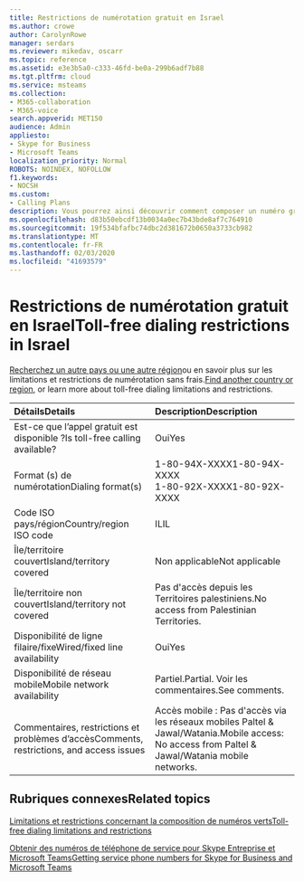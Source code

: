 ```yaml
---
title: Restrictions de numérotation gratuit en Israel
ms.author: crowe
author: CarolynRowe
manager: serdars
ms.reviewer: mikedav, oscarr
ms.topic: reference
ms.assetid: e3e3b5a0-c333-46fd-be0a-299b6adf7b88
ms.tgt.pltfrm: cloud
ms.service: msteams
ms.collection:
- M365-collaboration
- M365-voice
search.appverid: MET150
audience: Admin
appliesto:
- Skype for Business
- Microsoft Teams
localization_priority: Normal
ROBOTS: NOINDEX, NOFOLLOW
f1.keywords:
- NOCSH
ms.custom:
- Calling Plans
description: Vous pourrez ainsi découvrir comment composer un numéro gratuit dans chaque pays ou région. Lorsque vous sélectionnez le pays ou la région, vous êtes dirigé vers une page qui contient des détails, restrictions et limites spécifiques pour la disponibilité du service gratuit où le service gratuit est disponible. Le ou les formats de numérotation vous montrent les codes d’accès requis au sein de chaque pays/région pour composer le numéro gratuit.
ms.openlocfilehash: d83b50ebcdf13b0034a0ec7b43bde8af7c764910
ms.sourcegitcommit: 19f534bfafbc74dbc2d381672b0650a3733cb982
ms.translationtype: MT
ms.contentlocale: fr-FR
ms.lasthandoff: 02/03/2020
ms.locfileid: "41693579"
---
```

# <a name="toll-free-dialing-restrictions-in-israel"></a><span data-ttu-id="004d7-105">Restrictions de numérotation gratuit en Israel</span><span class="sxs-lookup"><span data-stu-id="004d7-105">Toll-free dialing restrictions in Israel</span></span>

<span data-ttu-id="004d7-106">[Recherchez un autre pays ou une autre région](../toll-free-dialing-limitations-and-restrictions.md)ou en savoir plus sur les limitations et restrictions de numérotation sans frais.</span><span class="sxs-lookup"><span data-stu-id="004d7-106">[Find another country or region](../toll-free-dialing-limitations-and-restrictions.md), or learn more about toll-free dialing limitations and restrictions.</span></span>


|<span data-ttu-id="004d7-107">**Détails**</span><span class="sxs-lookup"><span data-stu-id="004d7-107">**Details**</span></span>|<span data-ttu-id="004d7-108">**Description**</span><span class="sxs-lookup"><span data-stu-id="004d7-108">**Description**</span></span>|
|:-----|:-----|
|<span data-ttu-id="004d7-109">Est-ce que l’appel gratuit est disponible ?</span><span class="sxs-lookup"><span data-stu-id="004d7-109">Is toll-free calling available?</span></span>  <br/> |<span data-ttu-id="004d7-110">Oui</span><span class="sxs-lookup"><span data-stu-id="004d7-110">Yes</span></span>  <br/> |
|<span data-ttu-id="004d7-111">Format (s) de numérotation</span><span class="sxs-lookup"><span data-stu-id="004d7-111">Dialing format(s)</span></span>  <br/> | <span data-ttu-id="004d7-112">1-80-94X-XXXX</span><span class="sxs-lookup"><span data-stu-id="004d7-112">1-80-94X-XXXX</span></span> <br/>  <span data-ttu-id="004d7-113">1-80-92X-XXXX</span><span class="sxs-lookup"><span data-stu-id="004d7-113">1-80-92X-XXXX</span></span> <br/> |
|<span data-ttu-id="004d7-114">Code ISO pays/région</span><span class="sxs-lookup"><span data-stu-id="004d7-114">Country/region ISO code</span></span>  <br/> |<span data-ttu-id="004d7-115">IL</span><span class="sxs-lookup"><span data-stu-id="004d7-115">IL</span></span>  <br/> |
|<span data-ttu-id="004d7-116">Île/territoire couvert</span><span class="sxs-lookup"><span data-stu-id="004d7-116">Island/territory covered</span></span>  <br/> |<span data-ttu-id="004d7-117">Non applicable</span><span class="sxs-lookup"><span data-stu-id="004d7-117">Not applicable</span></span>  <br/> |
|<span data-ttu-id="004d7-118">Île/territoire non couvert</span><span class="sxs-lookup"><span data-stu-id="004d7-118">Island/territory not covered</span></span>  <br/> | <span data-ttu-id="004d7-119">Pas d'accès depuis les Territoires palestiniens.</span><span class="sxs-lookup"><span data-stu-id="004d7-119">No access from Palestinian Territories.</span></span> <br/> |
|<span data-ttu-id="004d7-120">Disponibilité de ligne filaire/fixe</span><span class="sxs-lookup"><span data-stu-id="004d7-120">Wired/fixed line availability</span></span>  <br/> |<span data-ttu-id="004d7-121">Oui</span><span class="sxs-lookup"><span data-stu-id="004d7-121">Yes</span></span>  <br/> |
|<span data-ttu-id="004d7-122">Disponibilité de réseau mobile</span><span class="sxs-lookup"><span data-stu-id="004d7-122">Mobile network availability</span></span>  <br/> | <span data-ttu-id="004d7-123">Partiel.</span><span class="sxs-lookup"><span data-stu-id="004d7-123">Partial.</span></span> <span data-ttu-id="004d7-124">Voir les commentaires.</span><span class="sxs-lookup"><span data-stu-id="004d7-124">See comments.</span></span> <br/> |
|<span data-ttu-id="004d7-125">Commentaires, restrictions et problèmes d’accès</span><span class="sxs-lookup"><span data-stu-id="004d7-125">Comments, restrictions, and access issues</span></span>  <br/> |<span data-ttu-id="004d7-126">Accès mobile : Pas d'accès via les réseaux mobiles Paltel &amp; Jawal/Watania.</span><span class="sxs-lookup"><span data-stu-id="004d7-126">Mobile access: No access from Paltel &amp; Jawal/Watania mobile networks.</span></span>  <br/> |
   
## <a name="related-topics"></a><span data-ttu-id="004d7-127">Rubriques connexes</span><span class="sxs-lookup"><span data-stu-id="004d7-127">Related topics</span></span>

[<span data-ttu-id="004d7-128">Limitations et restrictions concernant la composition de numéros verts</span><span class="sxs-lookup"><span data-stu-id="004d7-128">Toll-free dialing limitations and restrictions</span></span>](../toll-free-dialing-limitations-and-restrictions.md)

[<span data-ttu-id="004d7-129">Obtenir des numéros de téléphone de service pour Skype Entreprise et Microsoft Teams</span><span class="sxs-lookup"><span data-stu-id="004d7-129">Getting service phone numbers for Skype for Business and Microsoft Teams</span></span>](/microsoftteams/getting-service-phone-numbers)

  
 